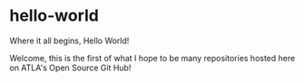 # hello-world
Where it all begins, Hello World!

Welcome, this is the first of what I hope to be many repositories hosted here on ATLA's Open Source Git Hub!
